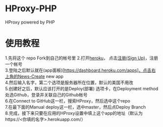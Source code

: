 # HProxy-PHP
HProxy powered by PHP

# 使用教程
1.先将这个 repo Fork到自己的帐号里
2.打开[heroku](https://www.heroku.com/)， 点击[注册(Sign Up)](https://signup.heroku.com/)，注册一个帐号   
3.登陆之后默认就在(app面板)[https://dashboard.heroku.com/apps]，点击右上角的News-Create new app  
4.然后输入名字，第二个选项是服务器所在位置，默认的美国不用改  
5.创建好之后，默认应该打开的是Deploy(部署) 选项卡，在Deployment method处选Github，登录并关联自己的Github帐号   
6.在Connect to GitHub这一栏，搜索HProxy，然后选中这个repo   
7.在最下面的Manual deploy这一栏，选中master，然后点Deploy Branch    
8.完成，接下来只要在应用的HProxy设置中填上这个app的地址（默认为https://<你填的名字>.herokuapp.com/）
